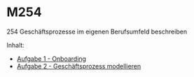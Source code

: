 # M254
254 Geschäftsprozesse im eigenen Berufsumfeld beschreiben

Inhalt:
- [Aufgabe 1 - Onboarding](/Aufgabe%201%20-%20Onboarding/README.md)
- [Aufgabe 2 - Geschäftsprozess modellieren](/Aufgabe%202%20-%20Geschäftsprozess%20modellieren/README.md)